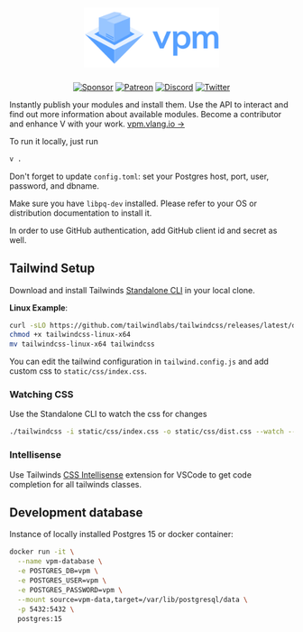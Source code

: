 <h1 align="center">
    <a href="https://vpm.vlang.io">
        <img width='240' alt='V Package Manager' src='.github/assets/vpm.svg'>
    </a>
</h1>

<div align="center">

<!-- [Getting started][GettingStarted] -->
<!-- &ensp;|&ensp; -->
<!-- [Documentation][Docs] -->
<!-- &ensp;|&ensp; -->
<!-- [Contribute][Contribute] -->

[![Sponsor][SponsorBadge]][SponsorUrl]
[![Patreon][PatreonBadge]][PatreonUrl]
[![Discord][DiscordBadge]][DiscordUrl]
[![Twitter][TwitterBadge]][TwitterUrl]
</div>

Instantly publish your modules and install them. Use the API to interact and find out more information about available modules. Become a contributor and enhance V with your work. [vpm.vlang.io →][vpm]

To run it locally, just run

```bash
v .
```

Don't forget to update `config.toml`: set your Postgres host, port, user, password, and dbname.

Make sure you have `libpq-dev` installed. Please refer to your OS or distribution documentation to install it.

In order to use GitHub authentication, add GitHub client id and secret as well.

## Tailwind Setup
Download and install Tailwinds [Standalone CLI][tailwindCli] in your local clone.

**Linux Example**:
```bash
curl -sLO https://github.com/tailwindlabs/tailwindcss/releases/latest/download/tailwindcss-linux-x64
chmod +x tailwindcss-linux-x64
mv tailwindcss-linux-x64 tailwindcss
```
You can edit the tailwind configuration in `tailwind.config.js` and add custom css to `static/css/index.css`.

### Watching CSS
Use the Standalone CLI to watch the css for changes
```bash
./tailwindcss -i static/css/index.css -o static/css/dist.css --watch --minify
```

### Intellisense
Use Tailwinds [CSS Intellisense][tailwindExtension] extension for VSCode to get code completion for
all tailwinds classes.

## Development database

Instance of locally installed Postgres 15 or docker container:

```bash
docker run -it \
  --name vpm-database \
  -e POSTGRES_DB=vpm \
  -e POSTGRES_USER=vpm \
  -e POSTGRES_PASSWORD=vpm \
  --mount source=vpm-data,target=/var/lib/postgresql/data \
  -p 5432:5432 \
  postgres:15
```

<!-- Reference links -->
[vpm]: https://vpm.vlang.io
<!-- [GettingStarted]: https://vpm.vlang.io/docs/getting-started -->
<!-- [Docs]: https://vpm.vlang.io/docs -->
<!-- [Contribute]: .github/CONTRIBUTING.md -->
[tailwindCli]: https://tailwindcss.com/blog/standalone-cli
[tailwindExtension]: https://marketplace.visualstudio.com/items?itemName=bradlc.vscode-tailwindcss

<!-- Badges -->
[DiscordBadge]: https://img.shields.io/discord/592103645835821068?label=Discord&logo=discord&logoColor=white
[PatreonBadge]: https://img.shields.io/endpoint.svg?url=https%3A%2F%2Fshieldsio-patreon.vercel.app%2Fapi%3Fusername%3Dvlang%26type%3Dpatrons&style=flat
[SponsorBadge]: https://camo.githubusercontent.com/da8bc40db5ed31e4b12660245535b5db67aa03ce/68747470733a2f2f696d672e736869656c64732e696f2f7374617469632f76313f6c6162656c3d53706f6e736f72266d6573736167653d254532253944254134266c6f676f3d476974487562
[TwitterBadge]: https://img.shields.io/badge/follow-%40v_language-1DA1F2?logo=twitter&style=flat&logoColor=white&color=1da1f2

<!-- Socials -->
[DiscordUrl]: https://discord.gg/vlang
[PatreonUrl]: https://patreon.com/vlang
[SponsorUrl]: https://github.com/sponsors/medvednikov
[TwitterUrl]: https://twitter.com/v_language
